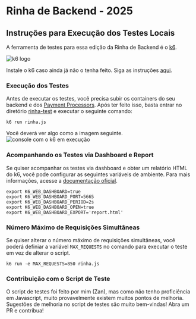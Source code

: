 # Rinha de Backend - 2025

## Instruções para Execução dos Testes Locais

A ferramenta de testes para essa edição da Rinha de Backend é o [k6](https://k6.io/).

![k6 logo](../misc/imgs/K6-logo.svg)

Instale o k6 caso ainda já não o tenha feito. Siga as instruções [aqui](https://grafana.com/docs/k6/latest/set-up/install-k6/).

### Execução dos Testes

Antes de executar os testes, você precisa subir os containers do seu backend e dos [Payment Processors](../infra-for-test/docker-compose.yml). Após ter feito isso, basta entrar no diretório [rinha-test](./) e executar o seguinte comando:

```shell
k6 run rinha.js
```

Você deverá ver algo como a imagem seguinte.
![console com o k6 em execução](../misc/imgs/k6-executando.png)


### Acompanhando os Testes via Dashboard e Report

Se quiser acompanhar os testes via dashboard e obter um relatório HTML do k6, você pode configurar as seguintes variáveis de ambiente. Para mais informações, acesse a [documentação oficial](https://grafana.com/docs/k6/latest/results-output/web-dashboard/).


```shell
export K6_WEB_DASHBOARD=true
export K6_WEB_DASHBOARD_PORT=5665
export K6_WEB_DASHBOARD_PERIOD=2s
export K6_WEB_DASHBOARD_OPEN=true
export K6_WEB_DASHBOARD_EXPORT='report.html'
```

### Número Máximo de Requisições Simultâneas

Se quiser alterar o número máximo de requisições simultâneas, você poderá definiar a variável `MAX_REQUESTS` no comando para executar o teste em vez de alterar o script.

```shell
k6 run -e MAX_REQUESTS=850 rinha.js
```

### Contribuição com o Script de Teste

O script de testes foi feito por mim (Zan), mas como não tenho proficiência em Javascript, muito provavelmente existem muitos pontos de melhoria. Sugestões de melhoria no script de testes são muito bem-vindas! Abra um PR e contribua!
